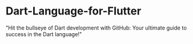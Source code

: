 # Dart-Language-for-Flutter
"Hit the bullseye of Dart development with GitHub: Your ultimate guide to success in the Dart language!"
